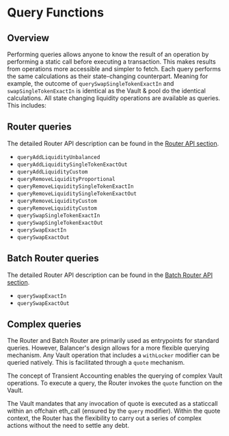 # Query Functions

## Overview

Performing queries allows anyone to know the result of an operation by performing a static call before executing a transaction. This makes results from operations more accessible and simpler to fetch. Each query performs the same calculations as their state-changing counterpart. Meaning for example, the outcome of `querySwapSingleTokenExactIn` and `swapSingleTokenExactIn` is identical as the Vault & pool do the identical calculations. All state changing liquidity operations are available as queries. This includes:

## Router queries
The detailed Router API description can be found in the [Router API section](/concepts/router/onchain-api/router-api.html).

- `queryAddLiquidityUnbalanced`
- `queryAddLiquiditySingleTokenExactOut`
- `queryAddLiquidityCustom`
- `queryRemoveLiquidityProportional`
- `queryRemoveLiquiditySingleTokenExactIn`
- `queryRemoveLiquiditySingleTokenExactOut`
- `queryRemoveLiquidityCustom`
- `queryRemoveLiquidityCustom`
- `querySwapSingleTokenExactIn`
- `querySwapSingleTokenExactOut`
- `querySwapExactIn`
- `querySwapExactOut`

## Batch Router queries
The detailed Router API description can be found in the [Batch Router API section](/concepts/router/onchain-api/batch-router-api.html).

- `querySwapExactIn`
- `querySwapExactOut`

## Complex queries

The Router and Batch Router are primarily used as entrypoints for standard queries. However, Balancer's design allows for a more flexible querying mechanism. Any Vault operation that includes a `withLocker` modifier can be queried natively. This is facilitated through a `quote` mechanism.

The concept of Transient Accounting enables the querying of complex Vault operations. To execute a query, the Router invokes the `quote` function on the Vault.

The Vault mandates that any invocation of quote is executed as a staticcall within an offchain eth_call (ensured by the `query` modifier). Within the quote context, the Router has the flexibility to carry out a series of complex actions without the need to settle any debt.